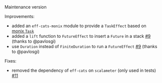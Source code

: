 Maintenance version

Improvements:

 * added an `eff-cats-monix` module to provide a `TaskEffect` based on [monix `Task`](https://github.com/monixio/monix)
 * added a `lift` function to `FutureEffect` to insert a `Future` in a stack [#9](https://github.com/atnos-org/eff-cats/pulls/9) (thanks to @pavlosgi)
 * use `Duration` instead of `FiniteDuration` to run a `FutureEffect` [#9](https://github.com/atnos-org/eff-cats/pulls/10) (thanks to @pavlosgi)
 
Fixes:

 * removed the dependency of `eff-cats` on `scalameter` (only used in tests) [#11](https://github.com/atnos-org/eff-cats/pulls/11)

